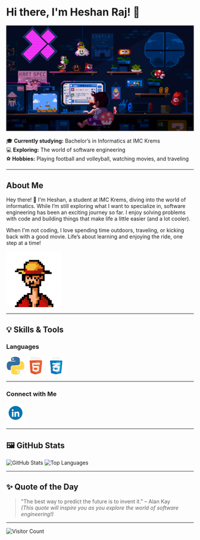 # Hi there, I'm Heshan Raj! 👋
![Retro Gaming Vibes](https://raw.githubusercontent.com/heshanraj/heshanraj/main/mario.gif)




🎓 **Currently studying:** Bachelor’s in Informatics at IMC Krems  
💻 **Exploring:** The world of software engineering  
⚽ **Hobbies:** Playing football and volleyball, watching movies, and traveling  

---

## About Me

Hey there! 👋 I'm Heshan, a student at IMC Krems, diving into the world of informatics. While I’m still exploring what I want to specialize in, software engineering has been an exciting journey so far. I enjoy solving problems with code and building things that make life a little easier (and a lot cooler).

When I'm not coding, I love spending time outdoors, traveling, or kicking back with a good movie. Life’s about learning and enjoying the ride, one step at a time!  

<img src="https://raw.githubusercontent.com/heshanraj/heshanraj/main/luffy.gif" alt="Luffy Pixel Art" width="150" height="150" />

---

## 💡 Skills & Tools

### Languages
<img src="https://raw.githubusercontent.com/heshanraj/heshanraj/main/python.gif" alt="Python" width="50" />
<img src="https://raw.githubusercontent.com/heshanraj/heshanraj/main/html.gif" alt="HTML" width="50" />
<img src="https://raw.githubusercontent.com/heshanraj/heshanraj/main/css.gif" alt="CSS" width="50" />

---

### Connect with Me
<a href="https://www.linkedin.com/in/heshanraj/">
  <img src="https://raw.githubusercontent.com/heshanraj/heshanraj/main/linkedln.gif" alt="LinkedIn" width="50" />
</a>

---

## 🖼️ GitHub Stats
![GitHub Stats](https://github-readme-stats.vercel.app/api?username=HeshanRaj&show_icons=true&theme=tokyonight)
![Top Languages](https://github-readme-stats.vercel.app/api/top-langs/?username=HeshanRaj&layout=compact&theme=tokyonight)

---

## ✨ Quote of the Day
> "The best way to predict the future is to invent it." – Alan Kay  
*(This quote will inspire you as you explore the world of software engineering!)*

---

![Visitor Count](https://komarev.com/ghpvc/?username=HeshanRaj&color=brightgreen)

